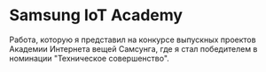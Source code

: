 # Samsung IoT Academy

Работа, которую я представил на конкурсе выпускных проектов Академии Интернета вещей Самсунга, где я стал победителем в номинации
"Техническое совершенство".
